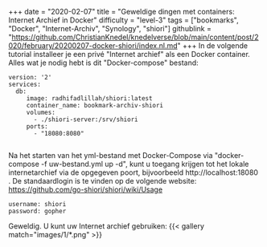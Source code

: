 +++
date = "2020-02-07"
title = "Geweldige dingen met containers: Internet Archief in Docker"
difficulty = "level-3"
tags = ["bookmarks", "Docker", "Internet-Archiv", "Synology", "shiori"]
githublink = "https://github.com/ChristianKnedel/knedelverse/blob/main/content/post/2020/february/20200207-docker-shiori/index.nl.md"
+++
In de volgende tutorial installeer je een privé "Internet archief" als een Docker container. Alles wat je nodig hebt is dit "Docker-compose" bestand:
```
version: '2'
services:
  db:
     image: radhifadlillah/shiori:latest
     container_name: bookmark-archiv-shiori
     volumes:
       - ./shiori-server:/srv/shiori
     ports:
       - "18080:8080"


```
Na het starten van het yml-bestand met Docker-Compose via "docker-compose -f uw-bestand.yml up -d", kunt u toegang krijgen tot het lokale internetarchief via de opgegeven poort, bijvoorbeeld http://localhost:18080 . De standaardlogin is te vinden op de volgende website: https://github.com/go-shiori/shiori/wiki/Usage
```
username: shiori
password: gopher

```
Geweldig. U kunt uw Internet archief gebruiken:
{{< gallery match="images/1/*.png" >}}